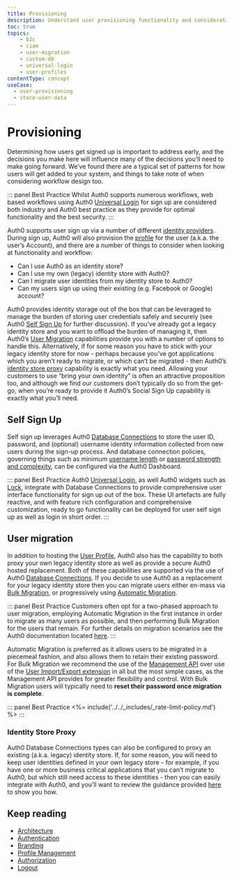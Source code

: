 ```yaml
---
title: Provisioning
description: Understand user provisioning functionality and considerations for your B2C implementation. 
toc: true
topics:
    - b2c
    - ciam
    - user-migration
    - custom-db
    - universal-login
    - user-profiles
contentType: concept
useCase:
  - user-provisioning
  - store-user-data
---
```

# Provisioning

Determining how users get signed up is important to address early, and the decisions you make here will influence many of the decisions you’ll need to make going forward. We’ve found there are a typical set of patterns for how users will get added to your system, and things to take note of when considering workflow design too.

::: panel Best Practice
Whilst Auth0 supports numerous workflows, web based workflows using Auth0 [Universal Login](/hosted-pages/login) for sign up are considered both industry and Auth0 best practice as they provide for optimal functionality and the best security.
:::

Auth0 supports user sign up via a number of different [identity providers](/identityproviders). During sign up, Auth0 will also provision the [profile](/users/concepts/overview-user-profile) for the user (a.k.a. the user’s Account), and there are a number of things to consider when looking at functionality and workflow:

* Can I use Auth0 as an identity store?
* Can I use my own (legacy) identity store with Auth0?
* Can I migrate user identities from my identity store to Auth0?
* Can my users sign up using their existing (e.g. Facebook or Google) account?

Auth0 provides identity storage out of the box that can be leveraged to manage the burden of storing user credentials safely and securely (see Auth0 [Self Sign Up](#self-sign-up) for further discussion). If you’ve already got a legacy identity store and you want to offload the burden of managing it, then Auth0’s [User Migration](#user-migration) capabilities provide you with a number of options to handle this. Alternatively, if for some reason you have to stick with your legacy identity store for now - perhaps because you’ve got applications which you aren’t ready to migrate, or which can’t be migrated - then Auth0’s [identity store proxy](#identity-store-proxy) capability is exactly what you need. Allowing your customers to use “bring your own identity” is often an attractive proposition too, and although we find our customers don’t typically do so from the get-go, when you’re ready to provide it Auth0’s Social Sign Up capability is exactly what you’ll need. 

## Self Sign Up

Self sign up leverages Auth0 [Database Connections](/connections/database) to store the user ID, password, and (optional) username identity information collected from new users during the sign-up process. And database connection policies, governing things such as minimum [username length](connections/database/require-username#username-length) or [password strength and complexity](/connections/database/password-options), can be configured via the Auth0 Dashboard. 

::: panel Best Practice
Auth0 [Universal Login](/hosted-pages/login), as well Auth0 widgets such as [Lock](https://auth0.com/lock), integrate with Database Connections to provide comprehensive user interface functionality for sign up out of the box. These UI artefacts are fully reactive, and with feature rich configuration and comprehensive customization, ready to go functionality can be deployed for user self sign up as well as login in short order.
:::

## User migration

In addition to hosting the [User Profile](articles/architecture-scenarios/implementation/b2c/b2c-profile-mgmt), Auth0 also has the capability to both proxy your own legacy identity store as well as provide a secure Auth0 hosted replacement. Both of these capabilities are supported via the use of Auth0 [Database Connections](/identityproviders#database-and-custom-connections). If you decide to use Auth0 as a replacement for your legacy identity store then you can migrate users either en-mass via [Bulk Migration](users/concepts/overview-user-migration#bulk-user-imports-with-the-management-api), or progressively using [Automatic Migration](users/concepts/overview-user-migration#automatic-migrations).  

::: panel Best Practice
Customers often opt for a two-phased approach to user migration, employing Automatic Migration in the first instance in order to migrate as many users as possible, and then performing Bulk Migration for the users that remain. For further details on migration scenarios see the Auth0 documentation located [here](users/references/user-migration-scenarios). 
:::

Automatic Migration is preferred as it allows users to be migrated in a piecemeal fashion, and also allows them to retain their existing password. For Bulk Migration we recommend the use of the [Management API](api/management/v2#!/Jobs/post_users_imports) over use of the [User Import/Export extension](/users/concepts/overview-user-migration#migrate-users-with-the-user-import-export-extension) in all but the most simple cases, as the Management API provides for greater flexibility and control. With Bulk Migration users will typically need to **reset their password once migration is complete**.

::: panel Best Practice
<%= include('../../_includes/_rate-limit-policy.md') %>
:::

### Identity Store Proxy

Auth0 Database Connections types can also be configured to proxy an existing (a.k.a. legacy) identity store. If, for some reason, you will need to keep user identities defined in your own legacy store - for example, if you have one or more business critical applications that you can’t migrate to Auth0, but which still need access to these identities - then you can easily integrate with Auth0, and you’ll want to review the guidance provided [here](connections/database/custom-db) to show you how.

## Keep reading

* [Architecture](/architecture-scenarios/implementation/b2c/b2c-architecture)
* [Authentication](/architecture-scenarios/implementation/b2c/b2c-authentication)
* [Branding](/architecture-scenarios/implementation/b2c/b2c-branding)
* [Profile Management](/architecture-scenarios/implementation/b2c/b2c-profile-mgmt)
* [Authorization](/architecture-scenarios/implementation/b2c/b2c-authorization)
* [Logout](/architecture-scenarios/implementation/b2c/b2c-logout)
